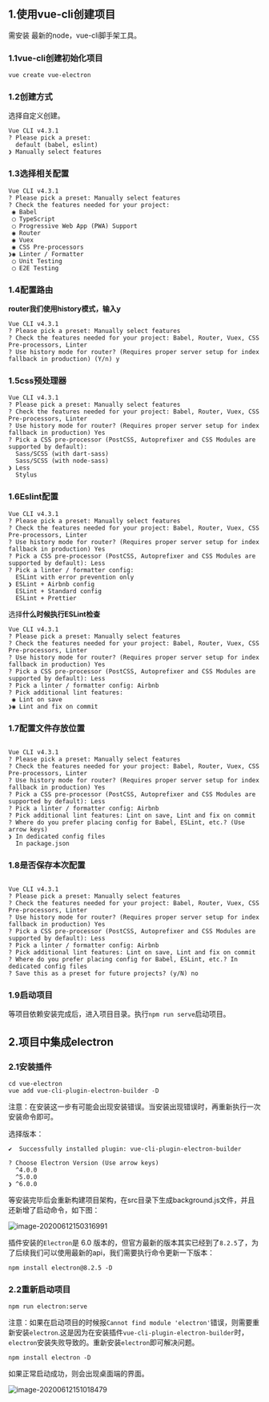 ## 1.使用vue-cli创建项目

需安装 最新的node，vue-cli脚手架工具。

### 1.1vue-cli创建初始化项目

```shell
vue create vue-electron
```

### 1.2创建方式

选择自定义创建。

```shell
Vue CLI v4.3.1
? Please pick a preset:
  default (babel, eslint)
❯ Manually select features
```

### 1.3选择相关配置

```shell
Vue CLI v4.3.1
? Please pick a preset: Manually select features
? Check the features needed for your project:
 ◉ Babel
 ◯ TypeScript
 ◯ Progressive Web App (PWA) Support
 ◉ Router
 ◉ Vuex
 ◉ CSS Pre-processors
❯◉ Linter / Formatter
 ◯ Unit Testing
 ◯ E2E Testing
```

### 1.4配置路由

**router我们使用history模式，输入y**

```shell
Vue CLI v4.3.1
? Please pick a preset: Manually select features
? Check the features needed for your project: Babel, Router, Vuex, CSS Pre-processors, Linter
? Use history mode for router? (Requires proper server setup for index fallback in production) (Y/n) y
```

### 1.5css预处理器

```shell
Vue CLI v4.3.1
? Please pick a preset: Manually select features
? Check the features needed for your project: Babel, Router, Vuex, CSS Pre-processors, Linter
? Use history mode for router? (Requires proper server setup for index fallback in production) Yes
? Pick a CSS pre-processor (PostCSS, Autoprefixer and CSS Modules are supported by default):
  Sass/SCSS (with dart-sass)
  Sass/SCSS (with node-sass)
❯ Less
  Stylus
```

### 1.6Eslint配置

```shell
Vue CLI v4.3.1
? Please pick a preset: Manually select features
? Check the features needed for your project: Babel, Router, Vuex, CSS Pre-processors, Linter
? Use history mode for router? (Requires proper server setup for index fallback in production) Yes
? Pick a CSS pre-processor (PostCSS, Autoprefixer and CSS Modules are supported by default): Less
? Pick a linter / formatter config:
  ESLint with error prevention only
❯ ESLint + Airbnb config
  ESLint + Standard config
  ESLint + Prettier
```

选择**什么时候执行ESLint检查**

```shell
Vue CLI v4.3.1
? Please pick a preset: Manually select features
? Check the features needed for your project: Babel, Router, Vuex, CSS Pre-processors, Linter
? Use history mode for router? (Requires proper server setup for index fallback in production) Yes
? Pick a CSS pre-processor (PostCSS, Autoprefixer and CSS Modules are supported by default): Less
? Pick a linter / formatter config: Airbnb
? Pick additional lint features:
 ◉ Lint on save
❯◉ Lint and fix on commit
```

### 1.7配置文件存放位置

```shell

Vue CLI v4.3.1
? Please pick a preset: Manually select features
? Check the features needed for your project: Babel, Router, Vuex, CSS Pre-processors, Linter
? Use history mode for router? (Requires proper server setup for index fallback in production) Yes
? Pick a CSS pre-processor (PostCSS, Autoprefixer and CSS Modules are supported by default): Less
? Pick a linter / formatter config: Airbnb
? Pick additional lint features: Lint on save, Lint and fix on commit
? Where do you prefer placing config for Babel, ESLint, etc.? (Use arrow keys)
❯ In dedicated config files
  In package.json
```

### 1.8是否保存本次配置

```shell

Vue CLI v4.3.1
? Please pick a preset: Manually select features
? Check the features needed for your project: Babel, Router, Vuex, CSS Pre-processors, Linter
? Use history mode for router? (Requires proper server setup for index fallback in production) Yes
? Pick a CSS pre-processor (PostCSS, Autoprefixer and CSS Modules are supported by default): Less
? Pick a linter / formatter config: Airbnb
? Pick additional lint features: Lint on save, Lint and fix on commit
? Where do you prefer placing config for Babel, ESLint, etc.? In dedicated config files
? Save this as a preset for future projects? (y/N) no
```

### 1.9启动项目

等项目依赖安装完成后，进入项目目录。执行`npm run serve`启动项目。

## 2.项目中集成electron

### 2.1安装插件

```shell
cd vue-electron
vue add vue-cli-plugin-electron-builder -D
```

注意：在安装这一步有可能会出现安装错误。当安装出现错误时，再重新执行一次安装命令即可。

选择版本：

```shell
✔  Successfully installed plugin: vue-cli-plugin-electron-builder

? Choose Electron Version (Use arrow keys)
  ^4.0.0
  ^5.0.0
❯ ^6.0.0
```

等安装完毕后会重新构建项目架构，在src目录下生成background.js文件，并且还新增了启动命令，如下图：

![image-20200612150316991](https://gitee.com/xuxujian/webNoteImg/raw/master/electron/image-20200612150316991.png)

插件安装的`Electron`是 6.0 版本的，但官方最新的版本其实已经到了`8.2.5`了，为了后续我们可以使用最新的api，我们需要执行命令更新一下版本：

```shell
npm install electron@8.2.5 -D
```

### 2.2重新启动项目

```shell
npm run electron:serve
```

注意：如果在启动项目的时候报`Cannot find module 'electron'`错误，则需要重新安装`electron`.这是因为在安装插件`vue-cli-plugin-electron-builder`时，`electron`安装失败导致的。重新安装`electron`即可解决问题。

```shell
npm install electron -D
```

如果正常启动成功，则会出现桌面端的界面。

![image-20200612151018479](https://gitee.com/xuxujian/webNoteImg/raw/master/electron/image-20200612151018479.png)